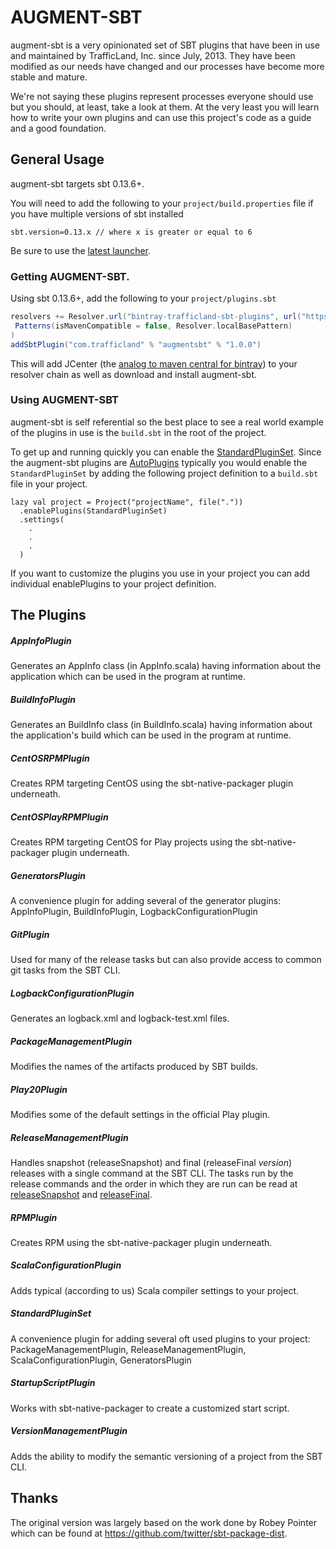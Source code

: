 # AUGMENT-SBT

augment-sbt is a very opinionated set of SBT plugins that have been in use and maintained by TrafficLand, Inc. 
since July, 2013. They have been modified as our needs have changed and our processes have become more stable and mature. 

We're not saying these plugins represent processes everyone should use 
but you should, at least, take a look at them. At the very least you will learn how to write your own plugins and can
use this project's code as a guide and a good foundation.

## General Usage

augment-sbt targets sbt 0.13.6+.

You will need to add the following to your `project/build.properties` 
file if you have multiple versions of sbt installed

    sbt.version=0.13.x // where x is greater or equal to 6

Be sure to use the [latest launcher](http://www.scala-sbt.org/download.html).

### Getting AUGMENT-SBT.

Using sbt 0.13.6+, add the following to your `project/plugins.sbt`

```scala
resolvers += Resolver.url("bintray-trafficland-sbt-plugins", url("https://dl.bintray.com/trafficland/sbt-plugins/"))(
 Patterns(isMavenCompatible = false, Resolver.localBasePattern)
)
addSbtPlugin("com.trafficland" % "augmentsbt" % "1.0.0")
```

This will add JCenter (the [analog to maven central for bintray](https://bintray.com/bintray/jcenter)) 
to your resolver chain as well as download and install augment-sbt. 

### Using AUGMENT-SBT

augment-sbt is self referential so the best place to see a real world example of the plugins in use is the `build.sbt`
in the root of the project.

To get up and running quickly you can enable the 
[StandardPluginSet](https://github.com/ereichert/augment-sbt/blob/master/src/main/scala/com/trafficland/augmentsbt/StandardPluginSet.scala).
Since the augment-sbt plugins are 
[AutoPlugins](http://www.scala-sbt.org/release/docs/Plugins.html) typically you would enable the `StandardPluginSet`
by adding the following project definition to a `build.sbt` file in your project.
    
    lazy val project = Project("projectName", file("."))
      .enablePlugins(StandardPluginSet)
      .settings(
        .
        .
        .
      )

If you want to customize the plugins you use in your project you can add individual enablePlugins to your project
definition.

## The Plugins

##### AppInfoPlugin

Generates an AppInfo class (in AppInfo.scala) having information about the application which can be used in the 
program at runtime.
 
##### BuildInfoPlugin

Generates an BuildInfo class (in BuildInfo.scala) having information about the application's build which can 
be used in the program at runtime.

##### CentOSRPMPlugin

Creates RPM targeting CentOS using the sbt-native-packager plugin underneath.

##### CentOSPlayRPMPlugin

Creates RPM targeting CentOS for Play projects using the sbt-native-packager plugin underneath.

##### GeneratorsPlugin

A convenience plugin for adding several of the generator plugins: AppInfoPlugin, BuildInfoPlugin, 
LogbackConfigurationPlugin

##### GitPlugin

Used for many of the release tasks but can also provide access to common git tasks from the SBT CLI.

##### LogbackConfigurationPlugin

Generates an logback.xml and logback-test.xml files.

##### PackageManagementPlugin

Modifies the names of the artifacts produced by SBT builds.

##### Play20Plugin

Modifies some of the default settings in the official Play plugin.

##### ReleaseManagementPlugin

Handles snapshot (releaseSnapshot) and final (releaseFinal *version*) releases with a single command at the SBT CLI. 
The tasks run by the release commands and the order in which they are run can be read at 
[releaseSnapshot](https://github.com/ereichert/augment-sbt/blob/master/src/main/scala/com/trafficland/augmentsbt/releasemanagement/SnapshotReleaseTasks.scala)
and 
[releaseFinal](https://github.com/ereichert/augment-sbt/blob/master/src/main/scala/com/trafficland/augmentsbt/releasemanagement/FinalReleaseTasks.scala).

##### RPMPlugin

Creates RPM using the sbt-native-packager plugin underneath.

##### ScalaConfigurationPlugin

Adds typical (according to us) Scala compiler settings to your project.
 
##### StandardPluginSet

A convenience plugin for adding several oft used plugins to your project: 
PackageManagementPlugin, ReleaseManagementPlugin, ScalaConfigurationPlugin, GeneratorsPlugin

##### StartupScriptPlugin

Works with sbt-native-packager to create a customized start script.

##### VersionManagementPlugin

Adds the ability to modify the semantic versioning of a project from the SBT CLI.

## Thanks

The original version was largely based on the work done by Robey Pointer which can be found at 
https://github.com/twitter/sbt-package-dist.